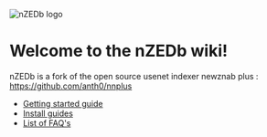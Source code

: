![nZEDb logo](https://raw.github.com/nZEDb/nZEDb/master/www/themes/Default/images/logo.png)

# Welcome to the nZEDb wiki!  

nZEDb is a fork of the open source usenet indexer newznab plus : https://github.com/anth0/nnplus

* [Getting started guide](https://github.com/nZEDb/nZEDb/wiki/Getting-started-guide)
* [Install guides](https://github.com/nZEDb/nZEDb/wiki/Install-Guides)
* [List of FAQ's](https://github.com/nZEDb/nZEDb/wiki/FAQ%27s)
